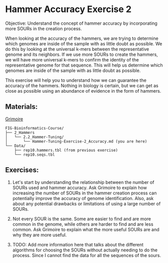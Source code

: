 # Hammer Accuracy Exercise 2

Objective: Understand the concept of hammer accuracy by incorporating more SOURs in the creation process.

When looking at the accuracy of the hammers, we are trying to determine which genomes are inside of the sample with as little doubt as possible. We do this by looking at the universal k-mers between the representative genome and its neighbors. If we use more SOURs to create the hammers, we will have more universal k-mers to confirm the identity of the representative genome for that sequence. This will help us determine which genomes are inside of the sample with as little doubt as possible.

This exercise will help you to understand how we can guarantee the accuracy of the hammers. Nothing in biology is certain, but we can get as close as possible using an abundance of evidence in the form of hammers.

## Materials:
[Grimoire](https://chat.openai.com/g/g-n7Rs0IK86-grimoire)

```
FIG-Bioinformatics-Course/
├── 2_Hammers
│   └── 2.2_Hammer-Tuning/
│       └── Hammer-Tuning-Exercise-2_Accuracy.md (you are here)
└── Data/
    ├── rep10.hammers.tbl (from previous exercise)
    └── rep10.seqs.tbl
```

## Exercises:

1. Let's start by understanding the relationship between the number of SOURs used and hammer accuracy. Ask Grimoire to explain how increasing the number of SOURs in the hammer creation process can potentially improve the accuracy of genome identification. Also, ask about any potential drawbacks or limitations of using a large number of SOURs.

2. Not every SOUR is the same. Some are easier to find and are more common in the genome, while others are harder to find and are less common. Ask Grimoire to explain what the more useful SOURs are and why they are more useful.

3. TODO: Add more information here that talks about the different algorithms for choosing the SOURs without actually needing to do the process. Since I cannot find the data for all the sequences of the sours.

